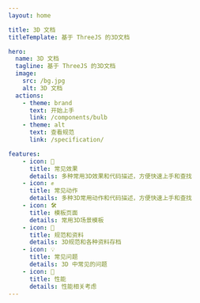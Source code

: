 ```yaml
---
layout: home

title: 3D 文档
titleTemplate: 基于 ThreeJS 的3D文档

hero:
  name: 3D 文档
  tagline: 基于 ThreeJS 的3D文档
  image:
    src: /bg.jpg
    alt: 3D 文档
  actions:
    - theme: brand
      text: 开始上手
      link: /components/bulb
    - theme: alt
      text: 查看规范
      link: /specification/

features:
    - icon: 📠
      title: 常见效果
      details: 多种常用3D效果和代码描述，方便快速上手和查找
    - icon: ✊
      title: 常见动作
      details: 多种3D常用动作和代码描述，方便快速上手和查找
    - icon: 🛠️
      title: 模板页面
      details: 常用3D场景模板
    - icon: 🔑
      title: 规范和资料
      details: 3D规范和各种资料存档
    - icon: 💡
      title: 常见问题
      details: 3D 中常见的问题
    - icon: 📡
      title: 性能
      details: 性能相关考虑
---
```


